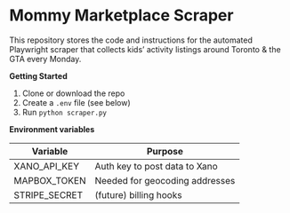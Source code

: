 # Mommy Marketplace Scraper

This repository stores the code and instructions for the automated
Playwright scraper that collects kids’ activity listings around
Toronto & the GTA every Monday.

**Getting Started**

1. Clone or download the repo  
2. Create a `.env` file (see below)  
3. Run `python scraper.py`

**Environment variables**

| Variable          | Purpose                         |
|-------------------|---------------------------------|
| XANO_API_KEY      | Auth key to post data to Xano   |
| MAPBOX_TOKEN      | Needed for geocoding addresses  |
| STRIPE_SECRET     | (future) billing hooks          |
